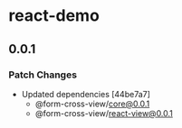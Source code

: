 # react-demo

## 0.0.1

### Patch Changes

- Updated dependencies [44be7a7]
  - @form-cross-view/core@0.0.1
  - @form-cross-view/react-view@0.0.1
